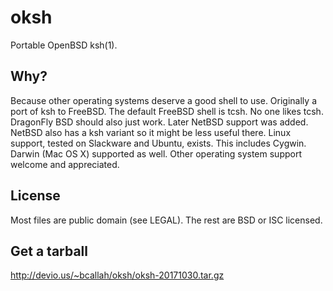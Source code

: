 oksh
====
Portable OpenBSD ksh(1).

Why?
----
Because other operating systems deserve a good shell to use.
Originally a port of ksh to FreeBSD. The default FreeBSD shell is tcsh.
No one likes tcsh. DragonFly BSD should also just work.
Later NetBSD support was added. NetBSD also has a ksh variant so it might be less useful there.
Linux support, tested on Slackware and Ubuntu, exists. This includes Cygwin.
Darwin (Mac OS X) supported as well.
Other operating system support welcome and appreciated.

License
-------
Most files are public domain (see LEGAL).
The rest are BSD or ISC licensed.

Get a tarball
-------------
http://devio.us/~bcallah/oksh/oksh-20171030.tar.gz
